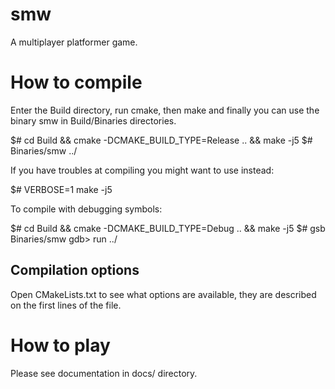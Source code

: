 smw
====

A multiplayer platformer game.

How to compile
==============
Enter the Build directory, run cmake, then make and finally you can use the binary smw in Build/Binaries directories.

$# cd Build && cmake -DCMAKE_BUILD_TYPE=Release .. && make -j5
$# Binaries/smw ../

If you have troubles at compiling you might want to use instead:

$# VERBOSE=1 make -j5

To compile with debugging symbols:

$# cd Build && cmake -DCMAKE_BUILD_TYPE=Debug .. && make -j5
$# gsb Binaries/smw 
gdb> run ../


Compilation options
-------------------

Open CMakeLists.txt to see what options are available, they are described on the first lines of the file.

How to play
===========

Please see documentation in docs/ directory.
